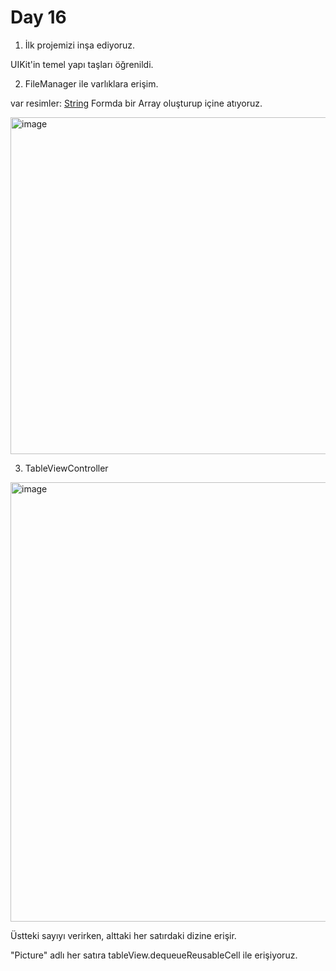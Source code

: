 # Day 16

1. İlk projemizi inşa ediyoruz.

UIKit'in temel yapı taşları öğrenildi.

2. FileManager ile varlıklara erişim.

var resimler: [String]() Formda bir Array oluşturup içine atıyoruz.

<img width="539" alt="image" src="https://user-images.githubusercontent.com/56068905/188127880-257489c8-ecca-4de5-9859-afc0d2f2cdf0.png">

3. TableViewController 

<img width="703" alt="image" src="https://user-images.githubusercontent.com/56068905/188128219-e003bce3-f84a-438b-8fb5-1903bfef5364.png">

Üstteki sayıyı verirken, alttaki her satırdaki dizine erişir.

"Picture" adlı her satıra tableView.dequeueReusableCell ile erişiyoruz.

